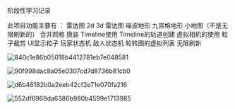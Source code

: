阶段性学习记录

此项目功能主要有 ： 雷达图 2d 3d 雷达图  噪波地形 九宫格地形  小地图（不是无限刷新的） 合并网格 换装 Timeline使用 Timeline的轨道创建 虚拟相机的使用 粒子裁剪 UI显示粒子 玩家状态机 敌人状态机 
轮转图的虚拟列表 无限刷新

![840c1e86b05018b4412781eb7e048581](https://github.com/user-attachments/assets/cd321ba8-63b3-4256-835b-47389aad807b)

![90f998dac8a05e0307cd7d8736b81cb0](https://github.com/user-attachments/assets/d78d1731-1201-4ff3-9bf4-f69b9ed8a42d)

![d6b46182b0a2eeb42cf2e71e070fa216](https://github.com/user-attachments/assets/21ba5631-7fe8-498a-ba93-c9df967b6860)

![552df6969da6386b980b4599e1713985](https://github.com/user-attachments/assets/227ac809-979c-496c-86fb-65840f65947a)
